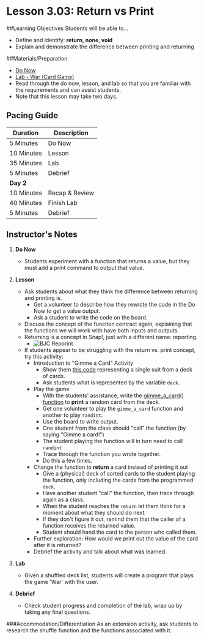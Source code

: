 # Lesson 3.03: Return vs Print

##Learning Objectives
Students will be able to...
* Define and identify: **return, none, void**
* Explain and demonstrate the difference between printing and returning

##Materials/Preparation
* [Do Now]
* [Lab - War (Card Game)]
* Read through the do now, lesson, and lab so that you are familiar with the requirements and can assist students.
* Note that this lesson may take two days.

## Pacing Guide
| **Duration**   | **Description** |
| ---------- | ----------- |
| 5 Minutes  | Do Now      |
| 10 Minutes | Lesson      |
| 35 Minutes | Lab         |
| 5 Minutes | Debrief  |
| **Day 2**  |             |
| 10 Minutes | Recap & Review     |
| 40 Minutes | Finish Lab  |
| 5 Minutes | Debrief  |

## Instructor's Notes
1. **Do Now**
    * Students experiment with a function that returns a value, but they must add a print command to output that value.
2. **Lesson**
    * Ask students about what they think the difference between returning and printing is.
        * Get a volunteer to describe how they rewrote the code in the Do Now to get a value output.
        * Ask a student to write the code on the board.
    * Discuss the concept of the function contract again, explaining that the functions we will work with have both inputs and outputs.
    * Returning is a concept in Snap!, just with a different name: reporting.
        * ![BJC Reporint](http://bjc.berkeley.edu/bjc-r/img/building-blocks/max-code-buggy.png)
    * If students appear to be struggling with the return vs. print concept, try this activity:
        * Introduction to "Gimme a Card" Activity
            * Show them [this code](https://gist.github.com/petervanwesep/e2c4a7201929f4bd864872e6fd574f5f) representing a single suit from a deck of cards.
            * Ask students what is represented by the variable `deck`.
        * Play the game
            * With the students' assistance, write the [gimme_a_card() function](https://gist.github.com/petervanwesep/503e33f80a5b28c33d7fcebee77fde27) to **print** a random card from the deck.
            * Get one volunteer to play the `gimme_a_card` function and another to play `randint`.
            * Use the board to write output.
            * One student from the class should "call" the function (by saying "Gimme a card!")
            * The student playing the function will in turn need to call `randint`
            * Trace through the function you wrote together.
            * Do this a few times.
        * Change the function to **return** a card instead of printing it out
            * Give a (physical) deck of sorted cards to the student playing the function, only including the cards from the programmed `deck`.
            * Have another student "call" the function, then trace through again as a class.
            * When the student reaches the `return` let them think for a moment about what they should do next.
            * If they don't figure it out, remind them that the caller of a function receives the returned value.
            * Student should hand the card to the person who called them.
        * Further exploration: How would we print out the value of the card after it is returned?
    	* Debrief the activity and talk about what was learned.
3. **Lab**
    * Given a shuffled deck list, students will create a program that plays the game 'War' with the user.

4. **Debrief**
    * Check student progress and completion of the lab, wrap up by taking any final questions.


###Accommodation/Differentiation
As an extension activity, ask students to research the shuffle function and the functions associated with it.


[Do Now]:do_now.md
[Lab - War (Card Game)]:lab.md